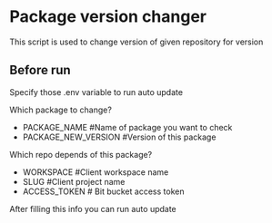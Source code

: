 # Package version  changer
This script is used to change version of given repository for version
## Before run
Specify those .env variable to run auto update

 Which package to change? 
- PACKAGE_NAME #Name of package you want to check
- PACKAGE_NEW_VERSION #Version of this package

Which repo depends of this package?
- WORKSPACE #Client workspace name
- SLUG #Client project name
- ACCESS_TOKEN # Bit bucket access token

After filling this info you can run auto update